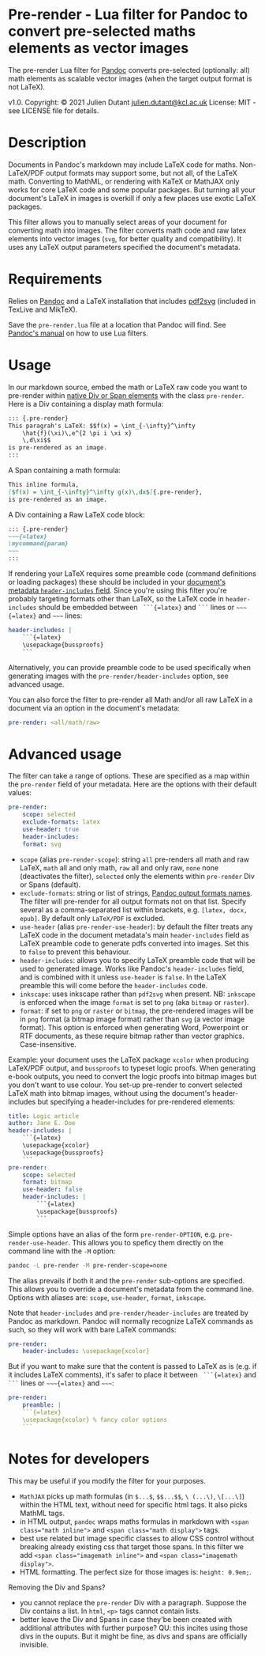 # Pre-render - Lua filter for Pandoc to convert pre-selected maths elements as vector images

The pre-render Lua filter for [Pandoc](https://pandoc.org) converts
pre-selected (optionally: all) math elements as scalable vector
images (when the target output format is not LaTeX). 

v1.0. Copyright: © 2021 Julien Dutant <julien.dutant@kcl.ac.uk>
License:  MIT - see LICENSE file for details.

Description
===========

Documents in Pandoc's markdown may include LaTeX code for maths.
Non-LaTeX/PDF output formats may support some, but not all, of the
LaTeX math. Converting to MathML, or rendering with KaTeX or MathJAX
only works for core LaTeX code and some popular packages. But turning 
all your document's LaTeX in images is overkill if only a few places 
use exotic LaTeX packages. 

This filter allows you to manually select areas of your document for 
converting math into images. The filter converts math code and raw latex 
elements into vector images (`svg`, for better quality and compatibility).
It uses any LaTeX output parameters specified the document's metadata.

Requirements
============

Relies on [Pandoc](https://pandoc.org) and a LaTeX installation that
includes [pdf2svg](https://github.com/dawbarton/pdf2svg) (included in
TexLive and MikTeX). 

Save the `pre-render.lua` file at a location that Pandoc will find.
See [Pandoc's manual](https://pandoc.org/MANUAL.html#option--lua-filter) on how to use Lua
filters. 

Usage
=====

In our markdown source, embed the math or LaTeX raw code you want to 
pre-render within [native Div or Span elements](https://pandoc.org/MANUAL.html#divs-and-spans) 
with the class `pre-render`. Here is a Div containing a display
math formula:

```markdown
::: {.pre-render}
This paragrah's LaTeX: $$f(x) = \int_{-\infty}^\infty
    \hat{f}(\xi)\,e^{2 \pi i \xi x}
    \,d\xi$$ 
is pre-rendered as an image.
:::
```

A Span containing a math formula:

```markdown
This inline formula, 
[$f(x) = \int_{-\infty}^\infty g(x)\,dx$]{.pre-render},
is pre-rendered as an image.
```

A Div containing a Raw LaTeX code block:

```markdown
::: {.pre-render}
~~~{=latex}
\mycommand{param}
~~~
:::
```

If rendering your LaTeX requires some preamble code (command definitions
or loading packages) these should be included in your
 [document's metadata `header-includes` field](https://pandoc.org/MANUAL.html#extension-yaml_metadata_block).
Since you're using this filter you're probably targeting formats other
than LaTeX, so the LaTeX code in `header-includes` should be embedded
between `` ```{=latex}`` and `` ``` `` lines or `~~~{=latex}` and `~~~`
lines:

```yaml
header-includes: |
    ```{=latex}
    \usepackage{bussproofs}
    ```
```

Alternatively, you can provide preamble code to be used specifically
when generating images with the `pre-render/header-includes` option, see 
advanced usage.

You can also force the filter to pre-render all Math and/or all raw LaTeX
in a document via an option in the document's metadata:

```yaml
pre-render: <all/math/raw>
```

# Advanced usage

The filter can take a range of options. These are specified as a map
within the `pre-render` field of your metadata. Here are the options
with their default values:

```yaml
pre-render:
    scope: selected 
    exclude-formats: latex
    use-header: true
    header-includes: 
    format: svg
```

* `scope` (alias `pre-render-scope`): string `all` pre-renders all
     math and raw LaTeX, `math`
    all and only math, `raw` all and only raw, `none` none (deactivates
    the filter), `selected` only the elements within `pre-render` Div
    or Spans (default).
* `exclude-formats`: string or list of strings, 
  [Pandoc output formats names](https://pandoc.org/MANUAL.html#). The 
  filter will pre-render for all output formats not on that list. 
  Specify several as a comma-separated list within brackets, e.g. 
  `[latex, docx, epub]`. By default only `LaTeX/PDF` is excluded.
* `use-header` (alias `pre-render-use-header`): by default
    the filter treats any LaTeX code in the document metadata's main
    `header-includes` field as LaTeX preamble code to generate 
    pdfs converted into images. Set this to `false` to prevent
    this behaviour.
* `header-includes`: allows you to specify LaTeX preamble code that will 
  be used to generated image. Works like Pandoc's `header-includes`
  field, and is combined with it unless `use-header` is `false`. 
  In the LaTeX preamble this will come before the `header-includes`
  code.
* `inkscape`: uses inkscape rather than `pdf2svg` when present. NB: 
  `inkscape` is enforced when the image `format` is set to `png` (aka
  `bitmap` or `raster`).
* `format`: if set to `png` or `raster` or `bitmap`, the pre-rendered
  images will be in `png` format (a bitmap image format) rather than
  `svg` (a vector image format). This option is enforced when generating
  Word, Powerpoint or RTF documents, as these require bitmap rather than
  vector graphics. Case-insensitive.

Example: your document uses the LaTeX package `xcolor` when producing
LaTeX/PDF output, and `bussproofs` to typeset logic proofs. When generating
e-book outputs, you need to convert the logic proofs into bitmap images
but you don't want to use colour. You set-up pre-render to convert selected
LaTeX math into bitmap images, without using the document's header-includes 
but specifying a header-includes for pre-rendered elements:

```yaml
title: Logic article
author: Jane E. Doe
header-includes: |
    ```{=latex}
    \usepackage{xcolor}
    \usepackage{bussproofs}
    ```
pre-render:
    scope: selected
    format: bitmap
    use-header: false
    header-includes: |
        ```{=latex}
        \usepackage{bussproofs}
        ```
```

Simple options have an alias of the form `pre-render-OPTION`, e.g. 
`pre-render-use-header`. This allows you to speficy them directly
on the command line with the `-M` option:

```bash
pandoc -L pre-render -M pre-render-scope=none
```

The alias prevails if both it and the `pre-render` sub-options are 
specified. This allows you to override a document's metadata 
from the command line. Options with aliases are: `scope`, `use-header`, 
`format`, `inkscape`.

Note that `header-includes` and `pre-render/header-includes` are treated by 
Pandoc as markdown. Pandoc will normally recognize LaTeX commands as 
such, so they will work with bare LaTeX commands:

```yaml
pre-render:
    header-includes: \usepackage{xcolor}
```

But if you want to make sure that the content is passed to LaTeX as is
(e.g. if it includes LaTeX comments), it's safer to place it between
  `` ```{=latex}`` and `` ``` `` lines or `~~~{=latex}` and `~~~`:

```yaml
pre-render:
    preamble: |
    ```{=latex}
    \usepackage{xcolor} % fancy color options
    ```
```

# Notes for developers

This may be useful if you modify the filter for your purposes.

* `MathJAX` picks up math formulas (in `$...$`, `$$...$$`, `\
  (...\)`, `\[...\]`) within the HTML text, without need for specific
  html tags. It also picks MathML tags.
* in HTML output, `pandoc` wraps maths formulas in markdown with 
  `<span class="math inline">` and `<span class="math display">` tags.
* best use related but image specific classes to allow CSS control
  without breaking already existing css that target those spans. In 
  this filter we add `<span class="imagemath inline">` and `<span
  class="imagemath display">`.
* HTML formatting. The perfect size for those images is: `height: 0.9em;`.

Removing the Div and Spans?

* you cannot replace the `pre-render` Div with a paragraph. 
    Suppose the Div contains a list. In `html`, `<p>` tags cannot
    contain lists. 
* better leave the Div and Spans in case they'be been created with
  additional attributes with further purpose? QU: this incites using
  those divs in the ouputs. But it might be fine, as divs and spans
  are officially invisible.
